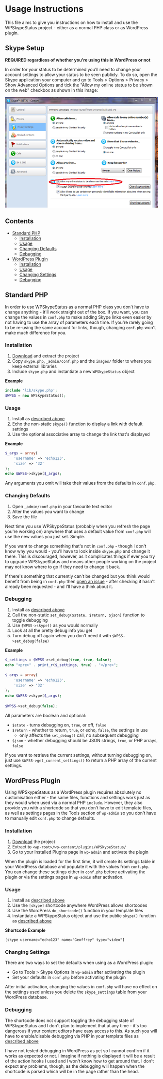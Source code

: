 # Usage Instructions #

This file aims to give you instructions on how to install and use the WPSkypeStatus project - either as a normal PHP class or as WordPress plugin.

## Skype Setup ##

**REQUIRED regardless of whether you're using this in WordPress or not**

In order for your status to be determined you'll need to change your account settings to allow your status to be seen publicly. To do so, open the Skype application your computer and go to Tools > Options > Privacy > Show Advanced Options and tick the "Allow my online status to be shown on the web" checkbox as shown in this image:

![Skype Status Settings](/images/status-settings.png)

## Contents ##

* [Standard PHP](#standard-php)
    * [Installation](#installation)
    * [Usage](#usage)
    * [Changing Defaults](#changing-defaults)
    * [Debugging](#debugging)
* [WordPress Plugin](#wordpress-plugin)
    * [Installation](#installation-1)
    * [Usage](#usage-1)
    * [Changing Settings](#changing-settings)
    * [Debugging](#debugging-1)

## Standard PHP ##

In order to use WPSkypeStatus as a normal PHP class you don't have to change anything - it'll work straight out of the box. If you want, you can change the values in `conf.php` to make adding Skype links even easier by not having to use the array of parameters each time. If you're rarely going to be re-using the same account for links, though, changing `conf.php` won't make much difference for you.

### Installation ###

1. [Download](https://github.com/Ultrabenosaurus/WPSkypeStatus/zipball/master) and extract the project
2. Copy `skype.php`, `_admin/conf.php` and the `images/` folder to where you keep external libraries
2. Include `skype.php` and instantiate a new `WPSkypeStatus` object

**Example**

```php
include 'lib/skype.php';
$WPSS = new WPSkypeStatus();
```

### Usage ###

1. Install as [described above](#installation)
2. Echo the non-static `skype()` function to display a link with default settings
3. Use the optional associative array to change the link that's displayed

**Example**

```php
$_args = array(
    'username' => 'echo123',
    'size' => '32'
);
echo $WPSS->skype($_args);
```

Any arguments you omit will take their values from the defaults in `conf.php`.

### Changing Defaults ###

1. Open `_admin/conf.php` in your favourite text editor
2. Alter the values you want to change
3. Save the file

Next time you use WPSkypeStatus (probably when you refresh the page you're working on) anywhere that uses a default value from `conf.php` will use the new values you just set. Simple.

If you want to change something that's not in `conf.php` - though I don't know why you would - you'll have to look inside `skype.php` and change it there. This is discouraged, however, as it complicates things if ever you try to upgrade WPSkypeStatus and means other people working on the project may not know where to go if they need to change it back.

If there's something that currently can't be changed but you think would benefit from being in `conf.php` then [open an issue](https://github.com/Ultrabenosaurus/WPSkypeStatus/issues) - after checking it hasn't already been requested - and I'll have a think about it.

### Debugging ###

1. Install as [described above](#installation)
2. Call the non-static `set_debug($state, $return, $json)` function to toggle debugging
3. Use `$WPSS->skype()` as you would normally
4. Look at all the pretty debug info you get
5. Turn debug off again when you don't need it with `$WPSS->set_debug(false)`

**Example**

```php
$_settings = $WPSS->set_debug(true, true, false);
echo "<pre>" . print_r($_settings, true) . "</pre>";

$_args = array(
    'username' => 'echo123',
    'size' => '32'
);
echo $WPSS->skype($_args);

$WPSS->set_debug(false);
```

All parameters are boolean and optional:

* `$state` - turns debugging on, `true`, or off, `false`
* `$return` - whether to return, `true`, or echo, `false`, the settings in use
    * only affects the `set_debug()` call, no subsequent debugging
* `$json` - whether debugging should be JSON strings, `true`, or PHP arrays, `false`

If you want to retrieve the current settings, without turning debugging on, just use `$WPSS->get_current_settings()` to return a PHP array of the current settings.

## WordPress Plugin ##

Using WPSkypeStatus as a WordPress plugin requires absolutely no customisation either - the same files, functions and settings work just as they would when used via a normal PHP `include`. However, they also provide you with a shortcode so that you don't have to edit template files, as well as settings pages in the Tools section of `wp-admin` so you don't have to manually edit `conf.php` to change defaults.

### Installation ###

1. [Download](https://github.com/Ultrabenosaurus/WPSkypeStatus/zipball/master) the project
2. Extract to `<wp-root>/wp-content/plugins/WPSkypeStatus/`
3. Go to your Installed Plugins page in `wp-admin` and activate the plugin


When the plugin is loaded for the first time, it will create its settings table in your WordPress database and populate it with the values from `conf.php`. You can change these settings either in `conf.php` before activating the plugin or via the settings pages in `wp-admin` after activation.

### Usage ###

1. Install as [described above](#installation-1)
2. Use the `[skype]` shortcode anywhere WordPress allows shortcodes
3. Use the WordPress `do_shortcode()` function in your template files
4. Instantiate a WPSkypeStatus object and use the public `skype()` function as [described above](#usage)

**Shortcode Example**

```
[skype username="echo123" name="Geoffrey" type="video"]
```

### Changing Settings ###

There are two ways to set the defaults when using as a WordPress plugin:

* Go to Tools > Skype Options in `wp-admin` after activating the plugin
* Set your defaults in `conf.php` before activating the plugin

After initial activation, changing the values in `conf.php` will have no effect on the settings used unless you delete the `skype_settings` table from your WordPress database.

### Debugging ###

The shortcode does not support toggling the debugging state of WPSkypeStatus and I don't plan to implement that at any time - it's too dangerous if your content editors have easy access to this. As such you will have to enable/disable debugging via PHP in your template files as [described above](#debugging)

I have not tested debugging in WordPress as yet so I cannot confirm if it works as expected or not. I imagine if nothing is displayed it will be a result of the action hooks I used and I won't know how to get around that. I don't expect any problems, though, as the debugging will happen when the shortcode is parsed which will be in the page rather than the head.